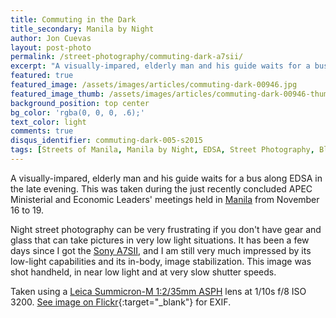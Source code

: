 ```yaml
---
title: Commuting in the Dark
title_secondary: Manila by Night
author: Jon Cuevas
layout: post-photo
permalink: /street-photography/commuting-dark-a7sii/
excerpt: "A visually-impared, elderly man and his guide waits for a bus along EDSA in the late evening. This was taken  during the just recently concluded APEC Economic Leaders' Meeting held in Manila."
featured: true
featured_image: /assets/images/articles/commuting-dark-00946.jpg
featured_image_thumb: /assets/images/articles/commuting-dark-00946-thumb.jpg
background_position: top center
bg_color: 'rgba(0, 0, 0, .6);'
text_color: light
comments: true
disqus_identifier: commuting-dark-005-s2015
tags: [Streets of Manila, Manila by Night, EDSA, Street Photography, Black and White, Sony, Sony A7Sii, Leica, Manila, Photography, Mirrorless]
---
```


A visually-impared, elderly man and his guide waits for a bus along EDSA in the late evening. This was taken  during the just recently concluded APEC Ministerial and Economic Leaders' meetings held in [Manila][4] from November 16 to 19.

Night street photography can be very frustrating if you don't have gear and glass that can take pictures in very low light situations. It has been a few days since I got the [Sony A7SII][5], and I am still very much impressed by its low-light capabilities and its in-body, image stabilization. This image was shot handheld, in near low light and at very slow shutter speeds.

Taken using a [Leica Summicron-M 1:2/35mm ASPH][6] lens at 1/10s f/8 ISO 3200. [See image on Flickr][1]{:target="_blank"} for EXIF. <!-- Posted originally on my [Instagram][2]{:target="_blank"}. -->

[1]: https://www.flickr.com/photos/archondigital/22524066464/
[2]: https://www.instagram.com/p/-Gum-JGq-r/
[3]: /topic/humans-of-san-andres-bukid/
[4]: /topic/streets-of-manila/
[5]: /topic/sony-a7sii/
[6]: /topic/leica/